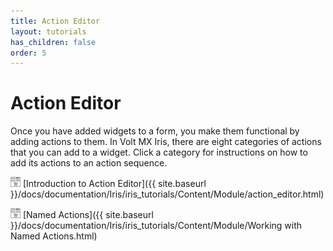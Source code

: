 ```yaml
---
title: Action Editor
layout: tutorials
has_children: false
order: 5
---
```


# Action Editor

Once you have added widgets to a form, you make them functional by adding actions to them. In Volt MX Iris, there are eight categories of actions that you can add to a widget. Click a category for instructions on how to add its actions to an action sequence.

![](Resources/Marketplace.png) [Introduction to Action Editor]({{ site.baseurl }}/docs/documentation/Iris/iris_tutorials/Content/Module/action_editor.html)

![](Resources/Marketplace.png) [Named Actions]({{ site.baseurl }}/docs/documentation/Iris/iris_tutorials/Content/Module/Working with Named Actions.html)
